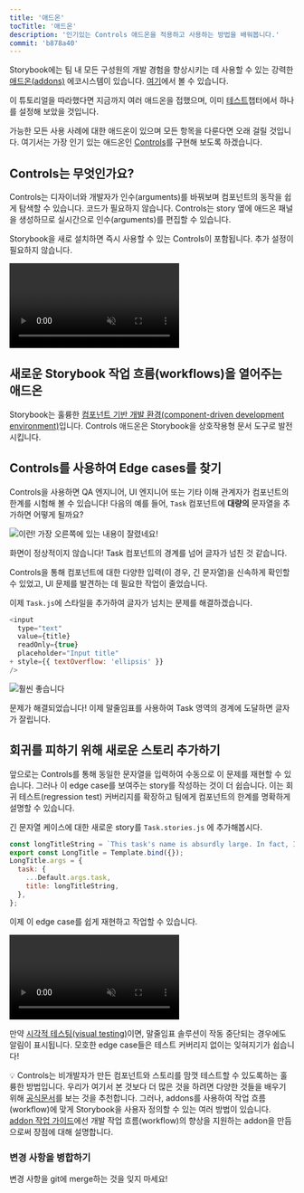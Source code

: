 ```yaml
---
title: '애드온'
tocTitle: '애드온'
description: '인기있는 Controls 애드온을 적용하고 사용하는 방법을 배워봅니다.'
commit: 'b878a40'
---
```


Storybook에는 팀 내 모든 구성원의 개발 경험을 향상시키는 데 사용할 수 있는 강력한 [애드온(addons)](https://storybook.js.org/docs/react/configure/storybook-addons) 에코시스템이 있습니다. [여기](https://storybook.js.org/addons)에서 볼 수 있습니다.

이 튜토리얼을 따라했다면 지금까지 여러 애드온을 접했으며, 이미 [테스트](/intro-to-storybook/react/ko/test/)챕터에서 하나를 설정해 보았을 것입니다.

가능한 모든 사용 사례에 대한 애드온이 있으며 모든 항목을 다룬다면 오래 걸릴 것입니다. 여기서는 가장 인기 있는 애드온인 [Controls](https://storybook.js.org/docs/react/essentials/controls)를 구현해 보도록 하겠습니다.

## Controls는 무엇인가요?

Controls는 디자이너와 개발자가 인수(arguments)를 바꿔보며 컴포넌트의 동작을 쉽게 탐색할 수 있습니다. 코드가 필요하지 않습니다. Controls는 story 옆에 애드온 패널을 생성하므로 실시간으로 인수(arguments)를 편집할 수 있습니다.

Storybook을 새로 설치하면 즉시 사용할 수 있는 Controls이 포함됩니다. 추가 설정이 필요하지 않습니다.

<video autoPlay muted playsInline loop>
  <source
    src="/intro-to-storybook/controls-in-action.mp4"
    type="video/mp4"
  />
</video>

## 새로운 Storybook 작업 흐름(workflows)을 열어주는 애드온

Storybook는 훌륭한 [컴포넌트 기반 개발 환경(component-driven development environment)](https://www.componentdriven.org/)입니다. Controls 애드온은 Storybook을 상호작용형 문서 도구로 발전시킵니다.

## Controls를 사용하여 Edge cases를 찾기

Controls을 사용하면 QA 엔지니어, UI 엔지니어 또는 기타 이해 관계자가 컴포넌트의 한계를 시험해 볼 수 있습니다! 다음의 예를 들어, `Task` 컴포넌트에 **대량의** 문자열을 추가하면 어떻게 될까요?

![이런! 가장 오른쪽에 있는 내용이 잘렸네요!](/intro-to-storybook/task-edge-case.png)

화면이 정상적이지 않습니다! Task 컴포넌트의 경계를 넘어 글자가 넘친 것 같습니다.

Controls을 통해 컴포넌트에 대한 다양한 입력(이 경우, 긴 문자열)을 신속하게 확인할 수 있었고, UI 문제를 발견하는 데 필요한 작업이 줄었습니다.

이제 `Task.js`에 스타일을 추가하여 글자가 넘치는 문제를 해결하겠습니다.

```diff:title=src/components/Task.js
<input
  type="text"
  value={title}
  readOnly={true}
  placeholder="Input title"
+ style={{ textOverflow: 'ellipsis' }}
/>
```

![훨씬 좋습니다](/intro-to-storybook/edge-case-solved-with-controls.png)

문제가 해결되었습니다! 이제 말줄임표를 사용하여 Task 영역의 경계에 도달하면 글자가 잘립니다.

## 회귀를 피하기 위해 새로운 스토리 추가하기

앞으로는 Controls를 통해 동일한 문자열을 입력하여 수동으로 이 문제를 재현할 수 있습니다. 그러나 이 edge case를 보여주는 story를 작성하는 것이 더 쉽습니다. 이는 회귀 테스트(regression test) 커버리지를 확장하고 팀에게 컴포넌트의 한계를 명확하게 설명할 수 있습니다.

긴 문자열 케이스에 대한 새로운 story를 `Task.stories.js` 에 추가해봅시다.

```js:title=src/components/Task.stories.js
const longTitleString = `This task's name is absurdly large. In fact, I think if I keep going I might end up with content overflow. What will happen? The star that represents a pinned task could have text overlapping. The text could cut-off abruptly when it reaches the star. I hope not!`;
export const LongTitle = Template.bind({});
LongTitle.args = {
  task: {
    ...Default.args.task,
    title: longTitleString,
  },
};
```

이제 이 edge case를 쉽게 재현하고 작업할 수 있습니다.

<video autoPlay muted playsInline loop>
  <source
    src="/intro-to-storybook/task-stories-long-title.mp4"
    type="video/mp4"
  />
</video>

만약 [시각적 테스팅(visual testing)](/intro-to-storybook/react/ko/test/)이면, 말줄임표 솔루션이 작동 중단되는 경우에도 알림이 표시됩니다. 모호한 edge case들은 테스트 커버리지 없이는 잊혀지기가 쉽습니다!

<div class="aside"><p>💡 Controls는 비개발자가 만든 컴포넌트와 스토리를 맘껏 테스트할 수 있도록하는 훌륭한 방법입니다. 우리가 여기서 본 것보다 더 많은 것을 하려면 다양한 것들을 배우기 위해 <a href="https://storybook.js.org/docs/react/essentials/controls">공식문서</a>를 보는 것을 추천합니다. 그러나, addons를 사용하여 작업 흐름(workflow)에 맞게 Storybook을 사용자 정의할 수 있는 여러 방법이 있습니다. <a href="/create-an-addon/react/ko/introduction/">addon 작업 가이드</a>에선 개발 작업 흐름(workflow)의 향상을 지원하는 addon을 만듬으로써 장점에 대해 설명합니다.</p></div>

### 변경 사항을 병합하기

변경 사항을 git에 merge하는 것을 잊지 마세요!
